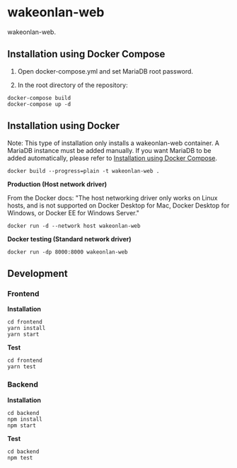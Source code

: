 # wakeonlan-web

wakeonlan-web.


## Installation using Docker Compose

1. Open docker-compose.yml and set MariaDB root password.

2. In the root directory of the repository:
```
docker-compose build
docker-compose up -d
```


## Installation using Docker

Note: This type of installation only installs a wakeonlan-web container.
A MariaDB instance must be added manually.
If you want MariaDB to be added automatically, please refer to [Installation using Docker Compose](#installation-using-docker-compose).

    docker build --progress=plain -t wakeonlan-web .

**Production (Host network driver)**

From the Docker docs:
"The host networking driver only works on Linux hosts, and is not supported on Docker Desktop for Mac, Docker Desktop for Windows, or Docker EE for Windows Server."

    docker run -d --network host wakeonlan-web

**Docker testing (Standard network driver)**

    docker run -dp 8000:8000 wakeonlan-web


## Development

### Frontend

**Installation**

    cd frontend
    yarn install
    yarn start

**Test**

    cd frontend
    yarn test


### Backend

**Installation**

    cd backend
    npm install
    npm start

**Test**

    cd backend
    npm test
